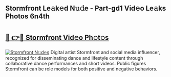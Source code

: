 ## Stormfront Le𝚊k𝚎d N𝚞𝚍e - Part-gd1 Vid𝚎o Le𝚊ks Photos 6n4th

# <h2><a href="http://fbdlvg.evod.top/?m=Stormfront">🔗 👉🔴 Stormfront Vid𝚎o Ph𝚘t𝚘s</a></h2>

[![Stormfront N𝚞d𝚎s](https://i.imgur.com/8V9OHl7.gif)](http://fbdlvg.evod.top/?m=Stormfront)
Digital artist Stormfront and social media influencer, recognized for disseminating dance and lifestyle content through collaborative dance performances and short videos. Public figures Stormfront can be role models for both positive and negative behaviors. 
